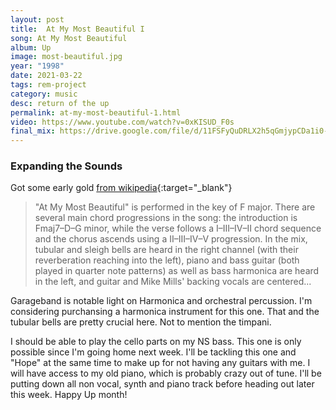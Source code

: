 ```yaml
---
layout: post
title:  At My Most Beautiful I
song: At My Most Beautiful
album: Up
image: most-beautiful.jpg
year: "1998"
date: 2021-03-22
tags: rem-project
category: music
desc: return of the up
permalink: at-my-most-beautiful-1.html
video: https://www.youtube.com/watch?v=0xKISUD_F0s
final_mix: https://drive.google.com/file/d/11FSFyQuDRLX2h5qGmjypCDa1i0-3fgz1/view?usp=sharing
---
```


### Expanding the Sounds

Got some early gold [from wikipedia](https://en.wikipedia.org/wiki/At_My_Most_Beautiful){:target="_blank"}

> "At My Most Beautiful" is performed in the key of F major. There are several main chord progressions in the song: the introduction is Fmaj7–D–G minor, while the verse follows a I–III–IV–II chord sequence and the chorus ascends using a II–III–IV–V progression. In the mix, tubular and sleigh bells are heard in the right channel (with their reverberation reaching into the left), piano and bass guitar (both played in quarter note patterns) as well as bass harmonica are heard in the left, and guitar and Mike Mills' backing vocals are centered...

Garageband is notable light on Harmonica and orchestral percussion. I'm considering purchansing a harmonica instrument for this one. That and the tubular bells are pretty crucial here. Not to mention the timpani.

I should be able to play the cello parts on my NS bass. This one is only possible since I'm going home next week. I'll be tackling this one and "Hope" at the same time to make up for not having any guitars with me. I will have access to my old piano, which is probably crazy out of tune. I'll be putting down all non vocal, synth and piano track before heading out later this week. Happy Up month!